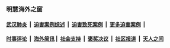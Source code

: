 
### 明慧海外之窗

####  [武汉肺炎](indexes/365.md?t=06180801) &nbsp;|&nbsp;  [迫害案例综述](indexes/328.md?t=06180801) &nbsp;|&nbsp; [迫害致死案例](indexes/277.md?t=06180801)  &nbsp;|&nbsp; [更多迫害案例](indexes/81.md?t=06180801)  &nbsp;|&nbsp; 
####  [时事评论](indexes/19.md?t=06180801) &nbsp;|&nbsp; [海外简讯](indexes/245.md?t=06180801)&nbsp;|&nbsp;  [社会支持](indexes/140.md?t=06180801) &nbsp;|&nbsp; [褒奖决议](indexes/282.md?t=06180801) &nbsp;|&nbsp; [社区报道](indexes/91.md?t=06180801)  &nbsp;|&nbsp; [天人之间](indexes/78.md?t=06180801) 

